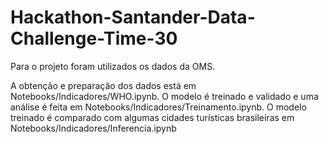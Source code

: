# Hackathon-Santander-Data-Challenge-Time-30

Para o projeto foram utilizados os dados da OMS.

A obtenção e preparação dos dados está em Notebooks/Indicadores/WHO.ipynb. O modelo é treinado e validado e uma análise é feita em Notebooks/Indicadores/Treinamento.ipynb. O modelo treinado é comparado com algumas cidades turísticas brasileiras em Notebooks/Indicadores/Inferencia.ipynb
